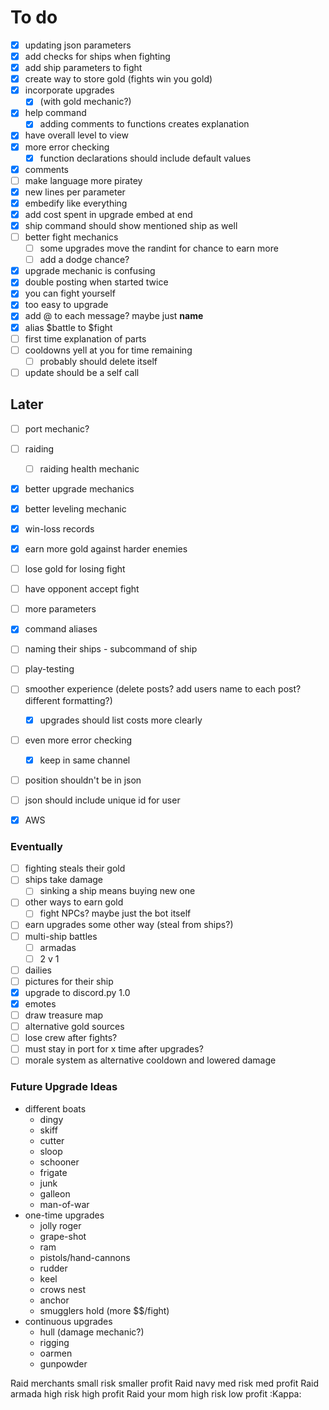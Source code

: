# To do
- [x] updating json parameters
- [x] add checks for ships when fighting
- [x] add ship parameters to fight
- [x] create way to store gold (fights win you gold)
- [x] incorporate upgrades 
    - [x] (with gold mechanic?)
- [x] help command
    - [x] adding comments to functions creates explanation
- [x] have overall level to view
- [x] more error checking
    - [x] function declarations should include default values 
- [x] comments
- [ ] make language more piratey
- [x] new lines per parameter
- [x] embedify like everything
- [x] add cost spent in upgrade embed at end 
- [x] ship command should show mentioned ship as well
- [ ] better fight mechanics
    - [ ] some upgrades move the randint for chance to earn more
    - [ ] add a dodge chance?
- [x] upgrade mechanic is confusing
- [x] double posting when started twice
- [x] you can fight yourself
- [x] too easy to upgrade
- [x] add @ to each message? maybe just **name**
- [x] alias $battle to $fight
- [ ] first time explanation of parts
- [ ] cooldowns yell at you for time remaining
    - [ ] probably should delete itself
- [ ] update should be a self call

## Later
- [ ] port mechanic?
- [ ] raiding
    - [ ] raiding health mechanic
- [x] better upgrade mechanics
- [x] better leveling mechanic
- [x] win-loss records
- [x] earn more gold against harder enemies
- [ ] lose gold for losing fight
- [ ] have opponent accept fight
- [ ] more parameters
- [x] command aliases
- [ ] naming their ships - subcommand of ship
- [ ] play-testing
- [ ] smoother experience (delete posts? add users name to each post? different formatting?)
    - [x] upgrades should list costs more clearly
- [ ] even more error checking
    - [x] keep in same channel
- [ ] position shouldn't be in json
- [ ] json should include unique id for user
- [x] AWS


### Eventually
- [ ] fighting steals their gold
- [ ] ships take damage
    - [ ] sinking a ship means buying new one
- [ ] other ways to earn gold
    - [ ] fight NPCs? maybe just the bot itself
- [ ] earn upgrades some other way (steal from ships?)
- [ ] multi-ship battles
    - [ ] armadas
    - [ ] 2 v 1
- [ ] dailies
- [ ] pictures for their ship
- [x] upgrade to discord.py 1.0
- [x] emotes
- [ ] draw treasure map
- [ ] alternative gold sources
- [ ] lose crew after fights?
- [ ] must stay in port for x time after upgrades?
- [ ] morale system as alternative cooldown and lowered damage

### Future Upgrade Ideas
- different boats
    - dingy
    - skiff
    - cutter
    - sloop
    - schooner
    - frigate
    - junk
    - galleon
    - man-of-war
- one-time upgrades
    - jolly roger
    - grape-shot
    - ram
    - pistols/hand-cannons
    - rudder
    - keel
    - crows nest
    - anchor
    - smugglers hold (more $$/fight)
- continuous upgrades
    - hull (damage mechanic?)
    - rigging
    - oarmen
    - gunpowder


Raid merchants small risk smaller profit
Raid navy med risk med profit
Raid armada high risk high profit
Raid your mom high risk low profit :Kappa:
